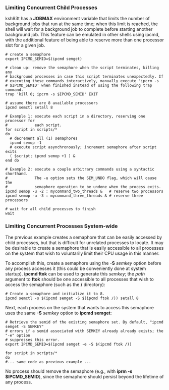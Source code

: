 ### Limiting Concurrent Child Processes ###

ksh93t has a **JOBMAX** environment variable that limits the number of background jobs that run at the same time; when this limit is reached, the shell will wait for a background job to complete before starting another background job. This feature can be emulated in other shells using ipcmd, with the additional feature of being able to reserve more than one processor slot for a given job.

```
# create a semaphore
export IPCMD_SEMID=$(ipcmd semget)

# clean up: remove the semaphore when the script terminates, killing any
# background processes in case this script terminates unexpectedly. If
# executing these commands interactively, manually execute 'ipcrm -s
# $IPCMD_SEMID' when finished instead of using the following trap command.
trap 'kill 0; ipcrm -s $IPCMD_SEMID' EXIT 

# assume there are 8 available processors
ipcmd semctl setall 8

# Example 1: execute each script in a directory, reserving one processor for
#            each script.
for script in scripts/*
do
  # decrement all (1) semaphores
  ipcmd semop -1
  # execute script asynchronously; increment semaphore after script exits
  ( $script; ipcmd semop +1 ) &
end do

# Example 2: execute a couple arbitrary commands using a syntactic shorthand.
#            The -u option sets the SEM_UNDO flag, which will cause the 
#            semaphore operation to be undone when the process exits.
ipcmd semop -u -2 : mycommand_two_threads &   # reserve two processors
ipcmd semop -u -3 : mycommand_three_threads & # reserve three processors

# wait for all child processes to finish
wait
```

### Limiting Concurrent Processes System-wide ###

The previous example creates a semaphore that can be easily accessed by child processes, but that is difficult for unrelated processes to locate. It may be desirable to create a semaphore that is easily accessible to all processes on the system that wish to voluntarily limit their CPU usage in this manner.

To accomplish this, create a semaphore using the **-S** _semkey_ option before any process accesses it (this could be conveniently done at system startup). **ipcmd ftok** can be used to generate this _semkey_; the _path_ argument to **ftok** should be one accessible to all processes that wish to access the semaphore (such as the **/** directory):

```
# Create a semaphore and initialize it to 8.
ipcmd semctl -s $(ipcmd semget -S $(ipcmd ftok /)) setall 8
```

Next, each process on the system that wants to access this semaphore uses the same **-S** _semkey_ option to **ipcmd semget**:

```
# Retrieve the semid of the existing semaphore set. By default, "ipcmd semget -S SEMKEY"
# errors if a semid associated with SEMKEY already already exists; the "-e" option
# suppresses this error.
export IPCMD_SEMID=$(ipcmd semget -e -S $(ipcmd ftok /))

for script in scripts/*
do
#... same code as previous example ...
```


No process should remove the semaphore (e.g., with **iprm -s $IPCMD\_SEMID**), since the semaphore should persist beyond the lifetime of any process.